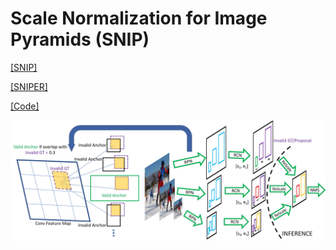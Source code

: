 # Scale Normalization for Image Pyramids (SNIP) 

[[SNIP]](https://www.cs.umd.edu/~bharat/crsnip.pdf)

[[SNIPER]](https://www.cs.umd.edu/~bharat/sniper.pdf)

[[Code]](https://github.com/mahyarnajibi/SNIPER)

<img src='images/full.jpg' width='1000px'>


